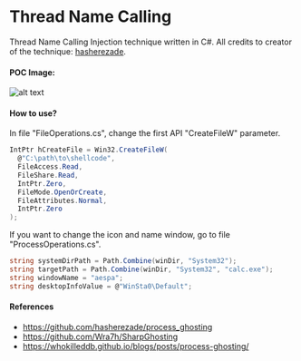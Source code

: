 # Thread Name Calling
Thread Name Calling Injection technique written in C#.
All credits to creator of the technique: [hasherezade](https://github.com/hasherezade/thread_namecalling).

#### POC Image:
![alt text](https://i.imgur.com/yg7MO97.png)

#### How to use?
In file "FileOperations.cs", change the first API "CreateFileW" parameter.
```c#
IntPtr hCreateFile = Win32.CreateFileW(
  @"C:\path\to\shellcode",
  FileAccess.Read,
  FileShare.Read,
  IntPtr.Zero,
  FileMode.OpenOrCreate,
  FileAttributes.Normal,
  IntPtr.Zero
);
```

If you want to change the icon and name window, go to file "ProcessOperations.cs".
```c#
string systemDirPath = Path.Combine(winDir, "System32");
string targetPath = Path.Combine(winDir, "System32", "calc.exe");
string windowName = "aespa";
string desktopInfoValue = @"WinSta0\Default";
```
#### References
- https://github.com/hasherezade/process_ghosting
- https://github.com/Wra7h/SharpGhosting
- https://whokilleddb.github.io/blogs/posts/process-ghosting/
